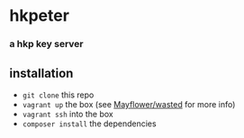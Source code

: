 # hkpeter
### a hkp key server

## installation
- `git clone` this repo
- `vagrant up` the box (see [Mayflower/wasted](https://github.com/mayflower/wasted) for more info)
- `vagrant ssh` into the box
- `composer install` the dependencies
